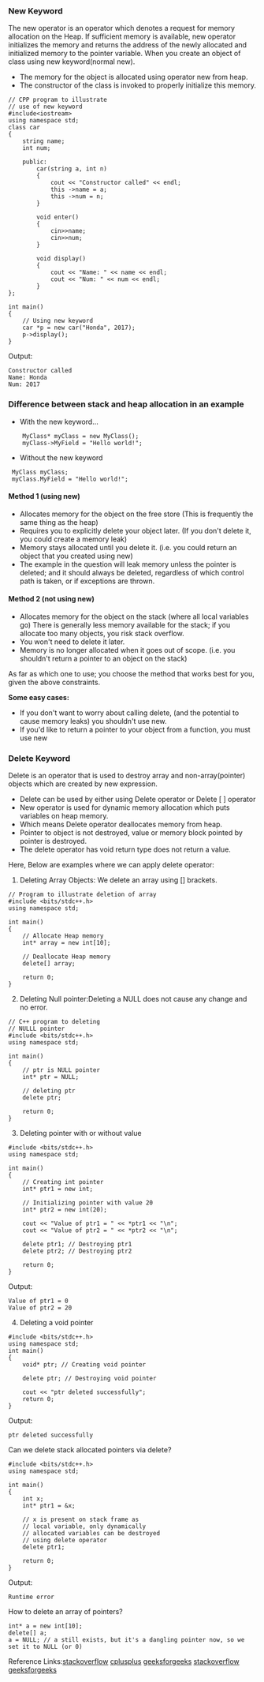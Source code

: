 ### New Keyword
The new operator is an operator which denotes a request for memory allocation on the Heap. If sufficient memory is available, new operator initializes the memory and returns the address of the newly allocated and initialized memory to the pointer variable. When you create an object of class using new keyword(normal new).         

- The memory for the object is allocated using operator new from heap.
- The constructor of the class is invoked to properly initialize this memory.
```
// CPP program to illustrate
// use of new keyword
#include<iostream>
using namespace std;
class car
{
	string name;
	int num;

	public:
		car(string a, int n)
		{
			cout << "Constructor called" << endl;
			this ->name = a;
			this ->num = n;
		}

		void enter()
		{
			cin>>name;
			cin>>num;
		}

		void display()
		{
			cout << "Name: " << name << endl;
			cout << "Num: " << num << endl;
		}
};

int main()
{
	// Using new keyword
	car *p = new car("Honda", 2017);
	p->display();
}
```
Output:
```
Constructor called
Name: Honda
Num: 2017
```
### Difference between stack and heap allocation in an example 
- With the new keyword...
```
    MyClass* myClass = new MyClass();
    myClass->MyField = "Hello world!";
 ```
 - Without the new keyword
 ```
  MyClass myClass;
  myClass.MyField = "Hello world!";
 ```
#### Method 1 (using new)

- Allocates memory for the object on the free store (This is frequently the same thing as the heap)
- Requires you to explicitly delete your object later. (If you don't delete it, you could create a memory leak)
- Memory stays allocated until you delete it. (i.e. you could return an object that you created using new)
- The example in the question will leak memory unless the pointer is deleted; and it should always be deleted, regardless of which control path is taken, or if exceptions are thrown.
#### Method 2 (not using new)

- Allocates memory for the object on the stack (where all local variables go) There is generally less memory available for the stack; if you allocate too many objects, you risk stack overflow.
- You won't need to delete it later.
- Memory is no longer allocated when it goes out of scope. (i.e. you shouldn't return a pointer to an object on the stack)                     

As far as which one to use; you choose the method that works best for you, given the above constraints.

**Some easy cases:**

- If you don't want to worry about calling delete, (and the potential to cause memory leaks) you shouldn't use new.
- If you'd like to return a pointer to your object from a function, you must use new                             

### Delete Keyword 
Delete is an operator that is used to destroy array and non-array(pointer) objects which are created by new expression.

- Delete can be used by either using Delete operator or Delete [ ] operator
- New operator is used for dynamic memory allocation which puts variables on heap memory.
- Which means Delete operator deallocates memory from heap.
- Pointer to object is not destroyed, value or memory block pointed by pointer is destroyed.
- The delete operator has void return type does not return a value.


Here, Below are examples where we can apply delete operator:
1. Deleting Array Objects: We delete an array using [] brackets.
```
// Program to illustrate deletion of array
#include <bits/stdc++.h>
using namespace std;

int main()
{
	// Allocate Heap memory
	int* array = new int[10];
	
	// Deallocate Heap memory
	delete[] array;

	return 0;
}
```
2. Deleting Null pointer:Deleting a NULL does not cause any change and no error. 
```
// C++ program to deleting
// NULLL pointer
#include <bits/stdc++.h>
using namespace std;

int main()
{
	// ptr is NULL pointer
	int* ptr = NULL;

	// deleting ptr
	delete ptr;

	return 0;
}
```
3. Deleting pointer with or without value
```
#include <bits/stdc++.h>
using namespace std;

int main()
{
	// Creating int pointer
	int* ptr1 = new int;
	
	// Initializing pointer with value 20
	int* ptr2 = new int(20);

	cout << "Value of ptr1 = " << *ptr1 << "\n";
	cout << "Value of ptr2 = " << *ptr2 << "\n";

	delete ptr1; // Destroying ptr1
	delete ptr2; // Destroying ptr2

	return 0;
}
```
Output:
```
Value of ptr1 = 0
Value of ptr2 = 20
```
4. Deleting a void pointer
```
#include <bits/stdc++.h>
using namespace std;
int main()
{
	void* ptr; // Creating void pointer

	delete ptr; // Destroying void pointer

	cout << "ptr deleted successfully";
	return 0;
}
```
Output:
```
ptr deleted successfully
```
Can we delete stack allocated pointers via delete?
```
#include <bits/stdc++.h>
using namespace std;

int main()
{
	int x;
	int* ptr1 = &x;

	// x is present on stack frame as
	// local variable, only dynamically
	// allocated variables can be destroyed
	// using delete operator
	delete ptr1;

	return 0;
}
```
Output:
```
Runtime error
```
How to delete an array of pointers? 
```
int* a = new int[10];
delete[] a;
a = NULL; // a still exists, but it's a dangling pointer now, so we set it to NULL (or 0)
```


Reference Links:[stackoverflow](https://stackoverflow.com/questions/2814188/c-array-of-pointers-delete-or-delete) [cplusplus](https://cplusplus.com/forum/beginner/30683/) [geeksforgeeks](https://www.geeksforgeeks.org/new-vs-operator-new-in-cpp/#:~:text=new%20keyword,memory%20to%20the%20pointer%20variable.) [stackoverflow](https://stackoverflow.com/questions/655065/when-should-i-use-the-new-keyword-in-c) [geeksforgeeks](https://www.geeksforgeeks.org/delete-in-c/) 
